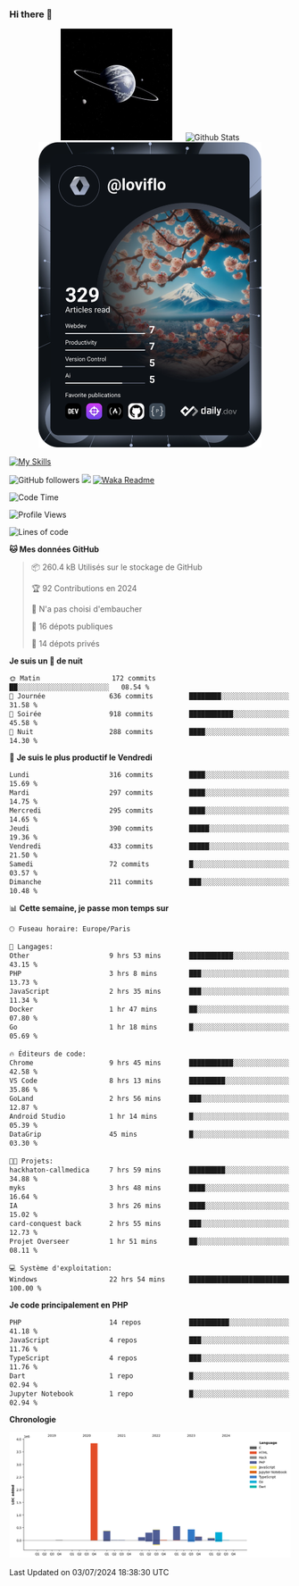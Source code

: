 ### Hi there 👋

<p align="center">
  <img src="https://github.com/Loviflo/Loviflo/blob/main/img/portrait.jpg" alt="Loviflo" height="200" style="margin-right: 20px"/>
  <img src="https://github-readme-stats.vercel.app/api?username=Loviflo&show_icons=true&theme=graywhite" alt="Github Stats" />
  <a href="https://app.daily.dev/loviflo"><img src="https://github.com/loviflo/loviflo/blob/main/devcard.svg" width="400" alt="Loviflo's Dev Card"/></a>
</p>

[![My Skills](https://skillicons.dev/icons?i=php,laravel,symfony,dotnet,cs,nodejs,mysql,postgres,js,ts,html,css,sass,angular,react,electron,docker,webpack,vscode,figma,git,github,gitlab,nginx,postman&perline=5)](https://skillicons.dev)

![GitHub followers](https://img.shields.io/github/followers/Loviflo?label=Follow&style=social)
![](https://visitor-badge.glitch.me/badge?page_id=Loviflo.Loviflo)
[![Waka Readme](https://github.com/Loviflo/Loviflo/actions/workflows/update-stats.yml/badge.svg)](https://github.com/Loviflo/Loviflo/actions/workflows/update-stats.yml)

<!--START_SECTION:waka-->
![Code Time](http://img.shields.io/badge/Code%20Time-2%2C233%20hrs%204%20mins-blue)

![Profile Views](http://img.shields.io/badge/Vues%20du%20profil-2-blue)

![Lines of code](https://img.shields.io/badge/Depuis%20Hello%20World%2C%20j%27ai%20%C3%A9crit-6.6%20million%20Lignes%20de%20code-blue)

**🐱 Mes données GitHub** 

> 📦 260.4 kB Utilisés sur le stockage de GitHub 
 > 
> 🏆 92 Contributions en 2024
 > 
> 🚫 N'a pas choisi d'embaucher
 > 
> 📜 16 dépots publiques 
 > 
> 🔑 14 dépots privés 
 > 
**Je suis un 🦉 de nuit** 

```text
🌞 Matin                  172 commits         ██░░░░░░░░░░░░░░░░░░░░░░░   08.54 % 
🌆 Journée                636 commits         ████████░░░░░░░░░░░░░░░░░   31.58 % 
🌃 Soirée                 918 commits         ███████████░░░░░░░░░░░░░░   45.58 % 
🌙 Nuit                   288 commits         ████░░░░░░░░░░░░░░░░░░░░░   14.30 % 
```
📅 **Je suis le plus productif le Vendredi** 

```text
Lundi                    316 commits         ████░░░░░░░░░░░░░░░░░░░░░   15.69 % 
Mardi                    297 commits         ████░░░░░░░░░░░░░░░░░░░░░   14.75 % 
Mercredi                 295 commits         ████░░░░░░░░░░░░░░░░░░░░░   14.65 % 
Jeudi                    390 commits         █████░░░░░░░░░░░░░░░░░░░░   19.36 % 
Vendredi                 433 commits         █████░░░░░░░░░░░░░░░░░░░░   21.50 % 
Samedi                   72 commits          █░░░░░░░░░░░░░░░░░░░░░░░░   03.57 % 
Dimanche                 211 commits         ███░░░░░░░░░░░░░░░░░░░░░░   10.48 % 
```


📊 **Cette semaine, je passe mon temps sur** 

```text
🕑︎ Fuseau horaire: Europe/Paris

💬 Langages: 
Other                    9 hrs 53 mins       ███████████░░░░░░░░░░░░░░   43.15 % 
PHP                      3 hrs 8 mins        ███░░░░░░░░░░░░░░░░░░░░░░   13.73 % 
JavaScript               2 hrs 35 mins       ███░░░░░░░░░░░░░░░░░░░░░░   11.34 % 
Docker                   1 hr 47 mins        ██░░░░░░░░░░░░░░░░░░░░░░░   07.80 % 
Go                       1 hr 18 mins        █░░░░░░░░░░░░░░░░░░░░░░░░   05.69 % 

🔥 Éditeurs de code: 
Chrome                   9 hrs 45 mins       ███████████░░░░░░░░░░░░░░   42.58 % 
VS Code                  8 hrs 13 mins       █████████░░░░░░░░░░░░░░░░   35.86 % 
GoLand                   2 hrs 56 mins       ███░░░░░░░░░░░░░░░░░░░░░░   12.87 % 
Android Studio           1 hr 14 mins        █░░░░░░░░░░░░░░░░░░░░░░░░   05.39 % 
DataGrip                 45 mins             █░░░░░░░░░░░░░░░░░░░░░░░░   03.30 % 

🐱‍💻 Projets: 
hackhaton-callmedica     7 hrs 59 mins       █████████░░░░░░░░░░░░░░░░   34.88 % 
myks                     3 hrs 48 mins       ████░░░░░░░░░░░░░░░░░░░░░   16.64 % 
IA                       3 hrs 26 mins       ████░░░░░░░░░░░░░░░░░░░░░   15.02 % 
card-conquest back       2 hrs 55 mins       ███░░░░░░░░░░░░░░░░░░░░░░   12.73 % 
Projet Overseer          1 hr 51 mins        ██░░░░░░░░░░░░░░░░░░░░░░░   08.11 % 

💻 Système d'exploitation: 
Windows                  22 hrs 54 mins      █████████████████████████   100.00 % 
```

**Je code principalement en PHP** 

```text
PHP                      14 repos            ██████████░░░░░░░░░░░░░░░   41.18 % 
JavaScript               4 repos             ███░░░░░░░░░░░░░░░░░░░░░░   11.76 % 
TypeScript               4 repos             ███░░░░░░░░░░░░░░░░░░░░░░   11.76 % 
Dart                     1 repo              █░░░░░░░░░░░░░░░░░░░░░░░░   02.94 % 
Jupyter Notebook         1 repo              █░░░░░░░░░░░░░░░░░░░░░░░░   02.94 % 
```



**Chronologie**

![Lines of Code chart](https://raw.githubusercontent.com/Loviflo/Loviflo/main/assets/bar_graph.png)


 Last Updated on 03/07/2024 18:38:30 UTC
<!--END_SECTION:waka-->
